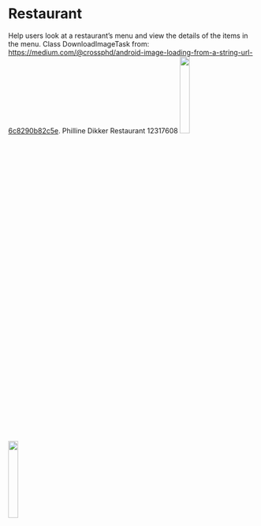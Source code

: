 # Restaurant

Help users look at a restaurant’s menu and view the details of the items in the menu. 
Class DownloadImageTask from: https://medium.com/@crossphd/android-image-loading-from-a-string-url-6c8290b82c5e.
Philline Dikker Restaurant 12317608
<img src="https://user-images.githubusercontent.com/43133057/49507857-a8b98400-f881-11e8-8af6-c4062a21aace.png" width="20%" height="20%"/>
<img src="https://user-images.githubusercontent.com/43133057/49507858-a8b98400-f881-11e8-8dba-df120d0b80ee.png" width="20%" height="20%"/>
